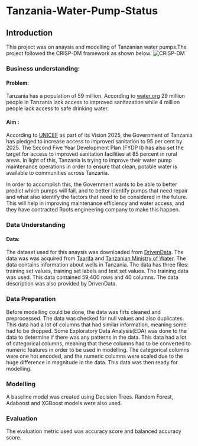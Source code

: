 # Tanzania-Water-Pump-Status
## Introduction
This project was on anaysis and modelling of Tanzanian water pumps.The project followed the CRISP-DM framework as shown below:
![CRISP-DM](https://user-images.githubusercontent.com/58382818/182008486-01c0a56b-f055-4d94-b38f-7d838d5f8b0f.png)

### Business understanding:
#### Problem:
Tanzania has a population of 59 million. According to [water.org](https://water.org/our-impact/where-we-work/tanzania/#:~:text=4%20million%20people%20in%20Tanzania,long%20distances%20to%20collect%20water.) 29 million people in Tanzania lack access to improved sanitazation while 4 million people lack access to safe drinking water. 

#### Aim :
According to [UNICEF](https://www.unicef.org/tanzania/what-we-do/wash) as part of its Vision 2025, the Government of Tanzania has pledged to increase access to improved sanitation to 95 per cent by 2025. The Second Five Year Development Plan (FYDP II) has also set the target for access to improved sanitation facilities at 85 percent in rural areas. In light of this, Tanzania is trying to improve their water pump maintenance operations in order to ensure that clean, potable water is available to communities across Tanzania. 

In order to accomplish this, the Government wants to be able to better predict which pumps will fail, and to better identify pumps that need repair and what also identify the  factors that need to be considered in the future. This will help in improving maintenance efficiency and water access, and they have contracted Roots engineering company to make this happen.
 ### Data Understanding
 #### Data:
The dataset used for this anaysis was downloaded from [DrivenData](https://www.drivendata.org/competitions/7/pump-it-up-data-mining-the-water-table/data/). The data was was acquired from [Taarifa](https://taarifa.org/) and [Tanzanian Ministry of Water](https://www.maji.go.tz/). The data contains information about wells in Tanzania. The data has three files: training set values, training set labels and test set values. The training data was used. This data contained 59,400 rows and 40 columns. The data description was also provided by DrivenData.

### Data Preparation
Before modelling could be done, the data was firts cleaned and preprocessed. The data was checked for null values and also duplicates. This data had a lot of columns that had similar information, meaning some had to be dropped. Some Exploratory Data Analysis(EDA) was done to the data to determine if there was any patterns in the data. This data had a lot of categorical columns, meaning that these columns had to be converted to numeric features in order to be used in modelling. The categorical columns were one hot encoded, and the numeric columns were scaled due to the huge difference in magnitude in the data. This data was then ready for modelling.

### Modelling
A baseline model was created using Decision Trees. Random Forest, Adaboost and XGBoost models were also used.

### Evaluation
The evaluation metric used was accuracy score and balanced accuracy score.

